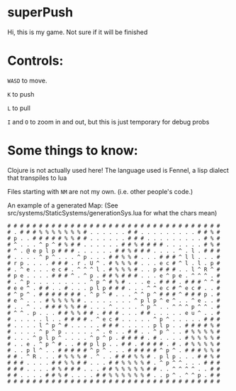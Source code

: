 
# superPush
Hi, this is my game. Not sure if it will be finished


# Controls:

`WASD` to move.

`K`  to push

`L` to pull

`I` and `O` to zoom in and out, but this is just temporary for debug probs

# Some things to know:

Clojure is not actually used here! The language used is Fennel, a lisp dialect that transpiles to lua

Files starting with `NM` are not my own. (i.e. other people's code.)



An example of a generated Map:
(See src/systems/StaticSystems/generationSys.lua for what the chars mean)
```
# # # # # # # # # # # # # # # # # # # # # # # # # # # # # # # # # #
# . # # # % % % % % % % # . . . . . . # # . . . . . . . . . # # % #
# p . . # # # # # % % # # . . . . . . # # # . . . . . . . . . # % #
# ^ . . . ^ p ^ # % # # . . . . . . # # % # # # # . . . . . . # % #
# ^ . @ e p l p # # # . . . . . . # # % # # # . . . . ^ . l . # # #
# . . . . ^ p ^ . . . ^ p . . . # # % % # . . . # # # ^ l l . . . #
# r p . . . . # # # . r . U ^ . # % % % # . . . e c # ^ l . l . p #
# . ^ e . . . e c # . ^ ^ ^ l . # % % % # . . p # # # . . l ^ R ^ #
# p e . . . . # # # ^ . ^ p . # # % # # # . . . e ^ p e . ^ ^ ^ . #
# . ^ p . . . . . . . . . ^ p ^ # % # . . . e . # # # . # # # ^ ^ #
# e e ^ . # # . . # . . . p l p # # # . . . ^ ^ e c # ^ e c # . . #
# ^ p ^ . # # # # # # # . ^ p ^ # . . . ^ ^ p ^ # # # ^ # # # p . #
# e ^ . . . # % % % % # . . . . . . . . ^ p l p ^ e ^ . . ^ e . . #
# . . ^ . . # # # % % # # . . . ^ . . . . ^ p ^ . . ^ ^ ^ p ^ ^ . #
# ^ ^ . p . . . # # % % # # . # # # . . . # # . . . . . e u ^ . . #
# . . . . . l . . # # # # . ^ e c # . . . . . ^ p ^ . . . . . # # #
# . . . . l ^ p ^ # . . . . . # # # . . . . . p l p . . # # # # % #
# . . . . ^ p ^ p . . . . . ^ . e . . # # . . ^ p ^ . . # % % % % #
# . . . ^ p l p ^ . . . . ^ p ^ p . # # # # . # . . . . # % % % % #
# . . e . ^ p ^ # . . # # p l p . . # # . # # # # . # . # % % % % #
# . . p l ^ . . # # # # # ^ p ^ . . . # # # # # ^ p ^ . # # # % % #
# # . ^ R . . . # % % % # . ^ . . # # # % % # . p l p . . . # # % #
# # # . . . . # # % % # # . . . # # % % % % # . ^ p ^ ^ . . . # # #
# # # . . . . # % # # # . . . # # % % % % % # # . . ^ ^ ^ ^ . . # #
# # . . . . # # % # . . . . # # % % % % % % # . . p ^ . ^ ^ p . # #
# # # # # # # # # # # # # # # # # # # # # # # # # # # # # # # # # #
```